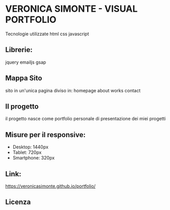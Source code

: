 # VERONICA SIMONTE - VISUAL PORTFOLIO
Tecnologie utilizzate
html
css
javascript


## Librerie:
jquery
emailjs
gsap


## Mappa Sito
sito in un'unica pagina diviso in:
homepage
about
works
contact


## Il progetto
il progetto nasce come portfolio personale di presentazione dei miei progetti


## Misure per il responsive:
- Desktop: 1440px
- Tablet: 720px
- Smartphone: 320px

## Link:
https://veronicasimonte.github.io/portfolio/

## Licenza
